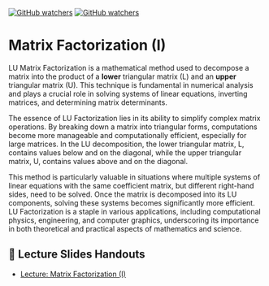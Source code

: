 [![GitHub watchers](https://img.shields.io/badge/tulip--lab-Math--Foundations-brightgreen)](../README.md)
[![GitHub watchers](https://img.shields.io/badge/Module-Matrix--Factorization(I)-orange)](README.md)

# Matrix Factorization (I)

LU Matrix Factorization is a mathematical method used to decompose a matrix into the product of a **lower** triangular matrix (L) and an **upper** triangular matrix (U). This technique is fundamental in numerical analysis and plays a crucial role in solving systems of linear equations, inverting matrices, and determining matrix determinants.

The essence of LU Factorization lies in its ability to simplify complex matrix operations. By breaking down a matrix into triangular forms, computations become more manageable and computationally efficient, especially for large matrices. In the LU decomposition, the lower triangular matrix, L, contains values below and on the diagonal, while the upper triangular matrix, U, contains values above and on the diagonal.

This method is particularly valuable in situations where multiple systems of linear equations with the same coefficient matrix, but different right-hand sides, need to be solved. Once the matrix is decomposed into its LU components, solving these systems becomes significantly more efficient. LU Factorization is a staple in various applications, including computational physics, engineering, and computer graphics, underscoring its importance in both theoretical and practical aspects of mathematics and science.

## :notebook_with_decorative_cover: Lecture Slides Handouts

- [Lecture: Matrix Factorization (I)](https://github.com/tulip-lab/handouts/blob/main/LinearAlgebra/FLIP11.pdf) 

